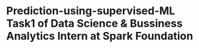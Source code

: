 # Prediction-using-supervised-ML Task1 of Data Science & Bussiness Analytics Intern at Spark Foundation 
